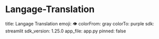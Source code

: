 # Langage-Translation
title: Langage Translation
emoji: 👁
colorFrom: gray
colorTo: purple
sdk: streamlit
sdk_version: 1.25.0
app_file: app.py
pinned: false

